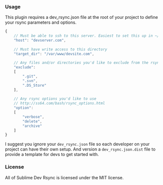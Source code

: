 ### Usage

This plugin requires a dev_rsync.json file at the root of your project to define your rsync parameters and options.

```javascript
{
    // Must be able to ssh to this server. Easiest to set this up in ~/.ssh/config
    "host": "devserver.com",
  
    // Must have write access to this directory
    "target_dir": "/var/www/devsite.com",
    
    // Any files and/or directories you'd like to exclude from the rsync
    "exclude":
    [
        ".git",
        ".svn",
        ".DS_Store"
    ],
  
    // Any rsync options you'd like to use
    // http://ss64.com/bash/rsync_options.html
    "option":
    [
        "verbose",
        "delete",
        "archive"
    ]
}
```

I suggest you ignore your `dev_rsync.json` file so each developer on your project can have their own setup. And version a `dev_rsync.json.dist` file to provide a template for devs to get started with.

### License

All of Sublime Dev Rsync is licensed under the MIT license.